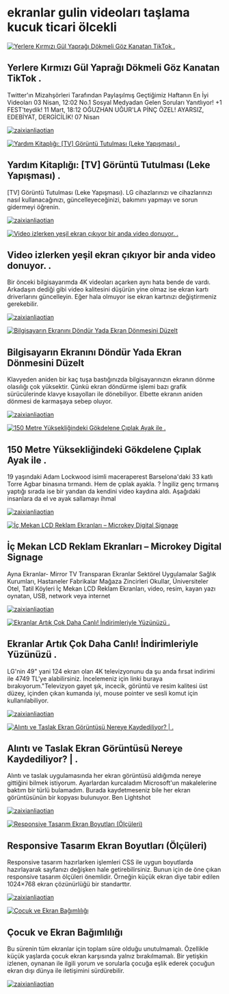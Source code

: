 # ekranlar gulin videoları taşlama kucuk ticari ölcekli
<a href="https://mnn.zoosnet.net/LR/Chatpre.aspx?id=MNN94995150&p=https://topgrinding.com/" target="_blank">![Yerlere Kırmızı Gül Yaprağı Dökmeli Göz Kanatan TikTok .](https://github.com/technlg/images/blob/main/14.jpg)</a>
## Yerlere Kırmızı Gül Yaprağı Dökmeli Göz Kanatan TikTok .
Twitter'ın Mizahşörleri Tarafından Paylaşılmış Geçtiğimiz Haftanın En İyi Videoları 03 Nisan, 12:02 No.1 Sosyal Medyadan Gelen Soruları Yanıtlıyor! +1 FEST'teydik! 11 Mart, 18:12 OĞUZHAN UĞUR'LA PİNÇ ÖZEL! AYARSIZ, EDEBİYAT, DERGİCİLİK! 07 Nisan
<a href="https://mnn.zoosnet.net/LR/Chatpre.aspx?id=MNN94995150&p=https://topgrinding.com/" target="_blank"><img src="https://github.com/technlg/images/raw/main/chat11.jpg" alt="zaixianliaotian"/></a><a href="//whatsapp.shibangsoft.com/WhatsApp.php" ><img src="https://github.com/technlg/images/raw/main/chat11.png" alt=""></a>
<a href="https://mnn.zoosnet.net/LR/Chatpre.aspx?id=MNN94995150&p=https://topgrinding.com/" target="_blank">![Yardım Kitaplığı: [TV] Görüntü Tutulması (Leke Yapışması) .](https://github.com/technlg/images/blob/main/41.jpg)</a>
## Yardım Kitaplığı: [TV] Görüntü Tutulması (Leke Yapışması) .
[TV] Görüntü Tutulması (Leke Yapışması). LG cihazlarınızı ve cihazlarınızı nasıl kullanacağınızı, güncelleyeceğinizi, bakımını yapmayı ve sorun gidermeyi öğrenin.
<a href="https://mnn.zoosnet.net/LR/Chatpre.aspx?id=MNN94995150&p=https://topgrinding.com/" target="_blank"><img src="https://github.com/technlg/images/raw/main/chat11.jpg" alt="zaixianliaotian"/></a><a href="//whatsapp.shibangsoft.com/WhatsApp.php" ><img src="https://github.com/technlg/images/raw/main/chat11.png" alt=""></a>
<a href="https://mnn.zoosnet.net/LR/Chatpre.aspx?id=MNN94995150&p=https://topgrinding.com/" target="_blank">![Video izlerken yeşil ekran çıkıyor bir anda video donuyor. .](https://github.com/technlg/images/blob/main/39.jpg)</a>
## Video izlerken yeşil ekran çıkıyor bir anda video donuyor. .
Bir önceki bilgisayarımda 4K videoları açarken aynı hata bende de vardı. Arkadaşın dediği gibi video kalitesini düşürün yine olmaz ise ekran kartı driverlarını güncelleyin. Eğer hala olmuyor ise ekran kartınızı değiştirmeniz gerekebilir.
<a href="https://mnn.zoosnet.net/LR/Chatpre.aspx?id=MNN94995150&p=https://topgrinding.com/" target="_blank"><img src="https://github.com/technlg/images/raw/main/chat11.jpg" alt="zaixianliaotian"/></a><a href="//whatsapp.shibangsoft.com/WhatsApp.php" ><img src="https://github.com/technlg/images/raw/main/chat11.png" alt=""></a>
<a href="https://mnn.zoosnet.net/LR/Chatpre.aspx?id=MNN94995150&p=https://topgrinding.com/" target="_blank">![Bilgisayarın Ekranını Döndür Yada Ekran Dönmesini Düzelt](https://github.com/technlg/images/blob/main/48.jpg)</a>
## Bilgisayarın Ekranını Döndür Yada Ekran Dönmesini Düzelt
Klavyeden aniden bir kaç tuşa bastığınızda bilgisayarınızın ekranın dönme olasılığı çok yüksektir. Çünkü ekran döndürme işlemi bazı grafik sürücülerinde klavye kısayolları ile dönebiliyor. Elbette ekranın aniden dönmesi de karmaşaya sebep oluyor.
<a href="https://mnn.zoosnet.net/LR/Chatpre.aspx?id=MNN94995150&p=https://topgrinding.com/" target="_blank"><img src="https://github.com/technlg/images/raw/main/chat11.jpg" alt="zaixianliaotian"/></a><a href="//whatsapp.shibangsoft.com/WhatsApp.php" ><img src="https://github.com/technlg/images/raw/main/chat11.png" alt=""></a>
<a href="https://mnn.zoosnet.net/LR/Chatpre.aspx?id=MNN94995150&p=https://topgrinding.com/" target="_blank">![150 Metre Yüksekliğindeki Gökdelene Çıplak Ayak ile .](https://github.com/technlg/images/blob/main/15.jpg)</a>
## 150 Metre Yüksekliğindeki Gökdelene Çıplak Ayak ile .
19 yaşındaki Adam Lockwood isimli maceraperest Barselona'daki 33 katlı Torre Agbar binasına tırmandı. Hem de çıplak ayakla. ? İngiliz genç tırmanış yaptığı sırada ise bir yandan da kendini video kaydına aldı. Aşağıdaki insanlara da el ve ayak sallamayı ihmal
<a href="https://mnn.zoosnet.net/LR/Chatpre.aspx?id=MNN94995150&p=https://topgrinding.com/" target="_blank"><img src="https://github.com/technlg/images/raw/main/chat11.jpg" alt="zaixianliaotian"/></a><a href="//whatsapp.shibangsoft.com/WhatsApp.php" ><img src="https://github.com/technlg/images/raw/main/chat11.png" alt=""></a>
<a href="https://mnn.zoosnet.net/LR/Chatpre.aspx?id=MNN94995150&p=https://topgrinding.com/" target="_blank">![İç Mekan LCD Reklam Ekranları – Microkey Digital Signage](https://github.com/technlg/images/blob/main/38.jpg)</a>
## İç Mekan LCD Reklam Ekranları – Microkey Digital Signage
Ayna Ekranlar- Mirror TV Transparan Ekranlar Sektörel Uygulamalar Sağlık Kurumları, Hastaneler Fabrikalar Mağaza Zincirleri Okullar, Üniversiteler Otel, Tatil Köyleri İç Mekan LCD Reklam Ekranları, video, resim, kayan yazı oynatan, USB, network veya internet 
<a href="https://mnn.zoosnet.net/LR/Chatpre.aspx?id=MNN94995150&p=https://topgrinding.com/" target="_blank"><img src="https://github.com/technlg/images/raw/main/chat11.jpg" alt="zaixianliaotian"/></a><a href="//whatsapp.shibangsoft.com/WhatsApp.php" ><img src="https://github.com/technlg/images/raw/main/chat11.png" alt=""></a>
<a href="https://mnn.zoosnet.net/LR/Chatpre.aspx?id=MNN94995150&p=https://topgrinding.com/" target="_blank">![Ekranlar Artık Çok Daha Canlı! İndirimleriyle Yüzünüzü .](https://github.com/technlg/images/blob/main/37.jpg)</a>
## Ekranlar Artık Çok Daha Canlı! İndirimleriyle Yüzünüzü .
LG'nin 49" yani 124 ekran olan 4K televizyonunu da şu anda fırsat indirimi ile 4749 TL'ye alabilirsiniz. İncelemeniz için linki buraya bırakıyorum."Televizyon gayet şık, incecik, görüntü ve resim kalitesi üst düzey, içinden çıkan kumanda iyi, mouse pointer ve sesli komut için kullanılabiliyor. 
<a href="https://mnn.zoosnet.net/LR/Chatpre.aspx?id=MNN94995150&p=https://topgrinding.com/" target="_blank"><img src="https://github.com/technlg/images/raw/main/chat11.jpg" alt="zaixianliaotian"/></a><a href="//whatsapp.shibangsoft.com/WhatsApp.php" ><img src="https://github.com/technlg/images/raw/main/chat11.png" alt=""></a>
<a href="https://mnn.zoosnet.net/LR/Chatpre.aspx?id=MNN94995150&p=https://topgrinding.com/" target="_blank">![Alıntı ve Taslak Ekran Görüntüsü Nereye Kaydediliyor? | .](https://github.com/technlg/images/blob/main/33.jpg)</a>
## Alıntı ve Taslak Ekran Görüntüsü Nereye Kaydediliyor? | .
Alıntı ve taslak uygulamasında her ekran görüntüsü aldığımda nereye gittiğini bilmek istiyorum. Ayarlardan kurcaladım Microsoft'un makalelerine baktım bir türlü bulamadım. Burada kaydetmeseniz bile her ekran görüntüsünün bir kopyası bulunuyor. Ben Lightshot 
<a href="https://mnn.zoosnet.net/LR/Chatpre.aspx?id=MNN94995150&p=https://topgrinding.com/" target="_blank"><img src="https://github.com/technlg/images/raw/main/chat11.jpg" alt="zaixianliaotian"/></a><a href="//whatsapp.shibangsoft.com/WhatsApp.php" ><img src="https://github.com/technlg/images/raw/main/chat11.png" alt=""></a>
<a href="https://mnn.zoosnet.net/LR/Chatpre.aspx?id=MNN94995150&p=https://topgrinding.com/" target="_blank">![Responsive Tasarım Ekran Boyutları (Ölçüleri)](https://github.com/technlg/images/blob/main/11.jpg)</a>
## Responsive Tasarım Ekran Boyutları (Ölçüleri)
Responsive tasarım hazırlarken işlemleri CSS ile uygun boyutlarda hazırlayarak sayfanızı değişken hale getirebilirsiniz. Bunun için de öne çıkan responsive tasarım ölçüleri önemlidir. Örneğin küçük ekran diye tabir edilen 1024×768 ekran çözünürlüğü bir standarttır.
<a href="https://mnn.zoosnet.net/LR/Chatpre.aspx?id=MNN94995150&p=https://topgrinding.com/" target="_blank"><img src="https://github.com/technlg/images/raw/main/chat11.jpg" alt="zaixianliaotian"/></a><a href="//whatsapp.shibangsoft.com/WhatsApp.php" ><img src="https://github.com/technlg/images/raw/main/chat11.png" alt=""></a>
<a href="https://mnn.zoosnet.net/LR/Chatpre.aspx?id=MNN94995150&p=https://topgrinding.com/" target="_blank">![Çocuk ve Ekran Bağımlılığı](https://github.com/technlg/images/blob/main/39.jpg)</a>
## Çocuk ve Ekran Bağımlılığı
Bu sürenin tüm ekranlar için toplam süre olduğu unutulmamalı. Özellikle küçük yaşlarda çocuk ekran karşısında yalnız bırakılmamalı. Bir yetişkin izlenen, oynanan ile ilgili yorum ve sorularla çocuğa eşlik ederek çocuğun ekran dışı dünya ile iletişimini sürdürebilir.
<a href="https://mnn.zoosnet.net/LR/Chatpre.aspx?id=MNN94995150&p=https://topgrinding.com/" target="_blank"><img src="https://github.com/technlg/images/raw/main/chat11.jpg" alt="zaixianliaotian"/></a><a href="//whatsapp.shibangsoft.com/WhatsApp.php" ><img src="https://github.com/technlg/images/raw/main/chat11.png" alt=""></a>
